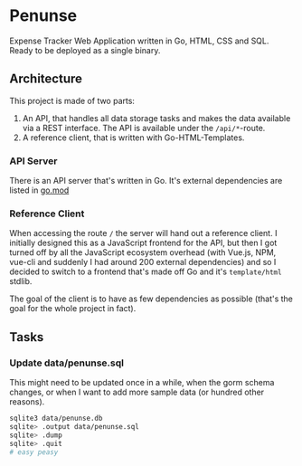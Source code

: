 # Penunse

Expense Tracker Web Application written in Go, HTML, CSS and SQL. Ready 
to be deployed as a single binary.

## Architecture

This project is made of two parts:

1. An API, that handles all data storage tasks and makes the data 
available via a REST interface. The API is available under the 
`/api/*`-route.
1. A reference client, that is written with Go-HTML-Templates.

### API Server

There is an API server that's written in Go. It's external dependencies are listed in [go.mod](penunse/tree/master/go.mod)


### Reference Client

When accessing the route `/` the server will hand out a reference 
client. I initially designed this as a JavaScript frontend for the API, 
but then I got turned off by all the JavaScript ecosystem overhead (with 
Vue.js, NPM, vue-cli and suddenly I had around 200 external 
dependencies) and so I decided to switch to a frontend that's made off 
Go and it's `template/html` stdlib.

The goal of the client is to have as few dependencies as possible 
(that's the goal for the whole project in fact).  


## Tasks

### Update data/penunse.sql

This might need to be updated once in a while, when the gorm schema changes, or when I want to add more sample data (or hundred other reasons).

```bash
sqlite3 data/penunse.db
sqlite> .output data/penunse.sql
sqlite> .dump
sqlite> .quit
# easy peasy
```

